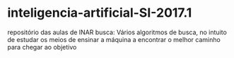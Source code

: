 # inteligencia-artificial-SI-2017.1
repositório das aulas de INAR
busca: Vários algoritmos de busca, no intuito de estudar os meios de ensinar a máquina a encontrar o melhor caminho para chegar ao objetivo

